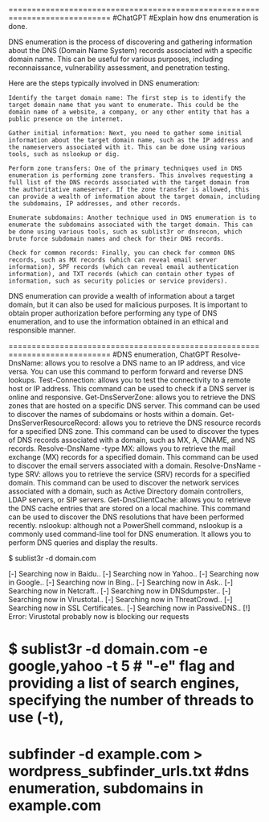 ============================================================================
#ChatGPT
#Explain how dns enumeration is done.

DNS enumeration is the process of discovering and gathering information about the DNS (Domain Name System) records associated with a specific domain name. This can be useful for various purposes, including reconnaissance, vulnerability assessment, and penetration testing.

Here are the steps typically involved in DNS enumeration:

    Identify the target domain name: The first step is to identify the target domain name that you want to enumerate. This could be the domain name of a website, a company, or any other entity that has a public presence on the internet.

    Gather initial information: Next, you need to gather some initial information about the target domain name, such as the IP address and the nameservers associated with it. This can be done using various tools, such as nslookup or dig.

    Perform zone transfers: One of the primary techniques used in DNS enumeration is performing zone transfers. This involves requesting a full list of the DNS records associated with the target domain from the authoritative nameserver. If the zone transfer is allowed, this can provide a wealth of information about the target domain, including the subdomains, IP addresses, and other records.

    Enumerate subdomains: Another technique used in DNS enumeration is to enumerate the subdomains associated with the target domain. This can be done using various tools, such as sublist3r or dnsrecon, which brute force subdomain names and check for their DNS records.

    Check for common records: Finally, you can check for common DNS records, such as MX records (which can reveal email server information), SPF records (which can reveal email authentication information), and TXT records (which can contain other types of information, such as security policies or service providers).

DNS enumeration can provide a wealth of information about a target domain, but it can also be used for malicious purposes. It is important to obtain proper authorization before performing any type of DNS enumeration, and to use the information obtained in an ethical and responsible manner.

============================================================================
#DNS enumeration, ChatGPT
    Resolve-DnsName: allows you to resolve a DNS name to an IP address, and vice versa. You can use this command to perform forward and reverse DNS lookups.
    Test-Connection: allows you to test the connectivity to a remote host or IP address. This command can be used to check if a DNS server is online and responsive.
    Get-DnsServerZone: allows you to retrieve the DNS zones that are hosted on a specific DNS server. This command can be used to discover the names of subdomains or hosts within a domain.
    Get-DnsServerResourceRecord: allows you to retrieve the DNS resource records for a specified DNS zone. This command can be used to discover the types of DNS records associated with a domain, such as MX, A, CNAME, and NS records.
    Resolve-DnsName -type MX: allows you to retrieve the mail exchange (MX) records for a specified domain. This command can be used to discover the email servers associated with a domain.
    Resolve-DnsName -type SRV: allows you to retrieve the service (SRV) records for a specified domain. This command can be used to discover the network services associated with a domain, such as Active Directory domain controllers, LDAP servers, or SIP servers.
    Get-DnsClientCache: allows you to retrieve the DNS cache entries that are stored on a local machine. This command can be used to discover the DNS resolutions that have been performed recently.
    nslookup: although not a PowerShell command, nslookup is a commonly used command-line tool for DNS enumeration. It allows you to perform DNS queries and display the results.


$ sublist3r -d domain.com

[-] Searching now in Baidu..
[-] Searching now in Yahoo..
[-] Searching now in Google..
[-] Searching now in Bing..
[-] Searching now in Ask..
[-] Searching now in Netcraft..
[-] Searching now in DNSdumpster..
[-] Searching now in Virustotal..
[-] Searching now in ThreatCrowd..
[-] Searching now in SSL Certificates..
[-] Searching now in PassiveDNS..
[!] Error: Virustotal probably now is blocking our requests

$ sublist3r -d domain.com -e google,yahoo -t 5 # "-e" flag and providing a list of search engines, specifying the number of threads to use (-t),
============================================================================
subfinder -d example.com > wordpress_subfinder_urls.txt #dns enumeration, subdomains in example.com
============================================================================